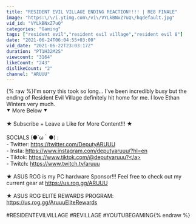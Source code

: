 ```yaml
---
title: "RESIDENT EVIL VILLAGE ENDING REACTION!!!! | RE8 FINALE"
image: "https:\/\/i.ytimg.com\/vi\/VYLkBNxZ7uQ\/hqdefault.jpg"
vid_id: "VYLkBNxZ7uQ"
categories: "Gaming"
tags: ["resident evil","resident evil village","resident evil 8"]
date: "2021-06-24T06:04:55+03:00"
vid_date: "2021-06-22T23:03:17Z"
duration: "PT1H32M2S"
viewcount: "3164"
likeCount: "243"
dislikeCount: "2"
channel: "ARUUU"
---
```

{% raw %}I'm sorry this took so long... I've been incredibly busy but the ending of Resident Evil Village definitely hit home for me. I love Ethan Winters very much.<br />⯆ More Below ⯆<br /><br />★ Subscribe + Leave a Like for More Content!!! ★<br /><br />SOCIALS  (●´ω｀●) : <br />- Twitter: <a rel="nofollow" target="blank" href="https://twitter.com/DeputyARUUU">https://twitter.com/DeputyARUUU</a><br />- Insta: <a rel="nofollow" target="blank" href="https://www.instagram.com/deputyaruuu/?hl=en">https://www.instagram.com/deputyaruuu/?hl=en</a><br />- Tiktok: <a rel="nofollow" target="blank" href="https://www.tiktok.com/@deputyaruuu?">https://www.tiktok.com/@deputyaruuu?</a><br />- Twitch: <a rel="nofollow" target="blank" href="https://www.twitch.tv/aruuu">https://www.twitch.tv/aruuu</a><br /><br />★ ASUS ROG is my PC hardware Sponsor!!! Feel free to check out my current gear at <a rel="nofollow" target="blank" href="https://us.rog.gg/ARUUU​​​​">https://us.rog.gg/ARUUU​​​​</a><br /><br />★ ASUS ROG ELITE REWARDS PROGRAM: <a rel="nofollow" target="blank" href="https://us.rog.gg/AruuuEliteRewards​​">https://us.rog.gg/AruuuEliteRewards​​</a><br /><br />#RESIDENTEVILVILLAGE #REVILLAGE #YOUTUBEGAMING{% endraw %}

